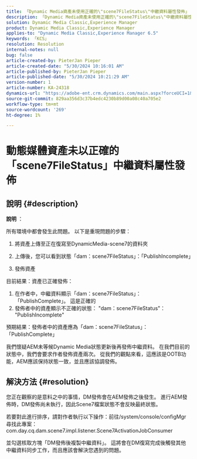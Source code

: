 ```yaml
---
title: 「Dynamic Media資產未使用正確的\"scene7FileStatus\"中繼資料屬性發佈」
description: 「Dynamic Media資產未使用正確的\"scene7FileStatus\"中繼資料屬性發佈」
solution: Dynamic Media Classic,Experience Manager
product: Dynamic Media Classic,Experience Manager
applies-to: "Dynamic Media Classic,Experience Manager 6.5"
keywords: 「KCS」
resolution: Resolution
internal-notes: null
bug: false
article-created-by: PieterJan Pieper
article-created-date: "5/30/2024 10:16:01 AM"
article-published-by: PieterJan Pieper
article-published-date: "5/30/2024 10:21:29 AM"
version-number: 1
article-number: KA-24318
dynamics-url: "https://adobe-ent.crm.dynamics.com/main.aspx?forceUCI=1&pagetype=entityrecord&etn=knowledgearticle&id=4d61439c-6d1e-ef11-840a-6045bd06eea5"
source-git-commit: 829aa356d3c37b4edc4230b89d00a08c40a705e2
workflow-type: tm+mt
source-wordcount: '269'
ht-degree: 1%

---
```


# 動態媒體資產未以正確的「scene7FileStatus」中繼資料屬性發佈

## 說明 {#description}


<b>說明</b> ：

所有環境中都會發生此問題。
以下是重現問題的步驟：

1. 將資產上傳至正在復寫至DynamicMedia-scene7的資料夾

2. 上傳後，您可以看到狀態「dam：scene7FileStatus」：「PublishIncomplete」

3. 發佈資產

目前結果：資產已正確發佈：
1. 在作者中，中繼資料顯示「dam：scene7FileStatus」：「PublishComplete」。 這是正確的
2. 發佈者中的資產顯示不正確的狀態： &quot;dam：scene7FileStatus&quot;： &quot;PublishIncomplete&quot;

預期結果：發佈者中的資產應為「dam：scene7FileStatus」：「PublishComplete」

我們懷疑AEM未等候Dynamic Media狀態更新後再發佈中繼資料。 在我們目前的狀態中，我們會要求作者發佈資產兩次。 從我們的觀點來看，這應該是OOTB功能，AEM應該保持狀態一致，並且應該協調發佈。


## 解決方法 {#resolution}


您正在觀察的是意料之中的事情，DM發佈會在AEM發佈之後發生。 進行AEM發佈時，DM發佈尚未執行，因此Scene7檔案狀態不會反映最終狀態。

若要對此進行排序，請對作者執行以下操作：前往/system/console/configMgr尋找此專案： com.day.cq.dam.scene7.impl.listener.Scene7ActivationJobConsumer

並勾選核取方塊「DM發佈後複製中繼資料」。
這將會在DM復寫完成後觸發其他中繼資料同步工作，而且應該會解決您遇到的問題。
